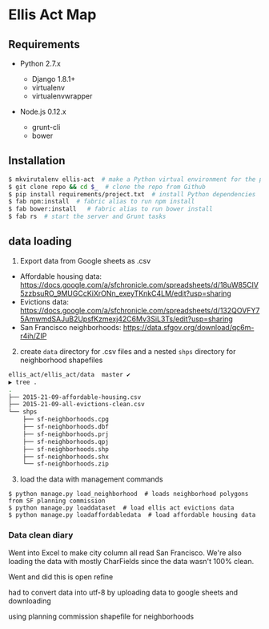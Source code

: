 # Ellis Act Map

## Requirements
- Python 2.7.x
  - Django 1.8.1+
  - virtualenv
  - virtualenvwrapper

- Node.js 0.12.x
  - grunt-cli
  - bower

## Installation
```bash
$ mkvirutalenv ellis-act  # make a Python virtual environment for the project
$ git clone repo && cd $_  # clone the repo from Github
$ pip install requirements/project.txt  # install Python dependencies
$ fab npm:install  # fabric alias to run npm install
$ fab bower:install   # fabric alias to run bower install
$ fab rs  # start the server and Grunt tasks
```

## data loading
1. Export data from Google sheets as .csv
- Affordable housing data: https://docs.google.com/a/sfchronicle.com/spreadsheets/d/18uW85ClV5zzbsuRO_9MUGCcKiXrONn_exeyTKnkC4LM/edit?usp=sharing
- Evictions data: https://docs.google.com/a/sfchronicle.com/spreadsheets/d/132QOVFY75AmwmdSAJuB2UpsfKzmexj42C6Mv3SiL3Ts/edit?usp=sharing
- San Francisco neighborhoods: https://data.sfgov.org/download/qc6m-r4ih/ZIP

2. create `data` directory for .csv files and a nested `shps` directory for neighborhood shapefiles
```bash
ellis_act/ellis_act/data  master ✔                                                                              
▶ tree .
.
├── 2015-21-09-affordable-housing.csv
├── 2015-21-09-all-evictions-clean.csv
└── shps
    ├── sf-neighborhoods.cpg
    ├── sf-neighborhoods.dbf
    ├── sf-neighborhoods.prj
    ├── sf-neighborhoods.qpj
    ├── sf-neighborhoods.shp
    ├── sf-neighborhoods.shx
    └── sf-neighborhoods.zip
```

3. load the data with management commands
```
$ python manage.py load_neighborhood  # loads neighborhood polygons from SF planning commission
$ python manage.py loaddataset  # load ellis act evictions data
$ python manage.py loadaffordabledata  # load affordable housing data
```

### Data clean diary
Went into Excel to make city column all read San Francisco. We're also loading the data with mostly CharFields since the data wasn't 100% clean.

Went and did this is open refine

had to convert data into utf-8 by uploading data to google sheets and downloading

using planning commission shapefile for neighborhoods

